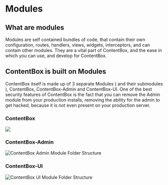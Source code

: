 # Modules

## What are modules

Modules are self contained bundles of code, that contain their own configuration, routes, handlers, views, widgets, interceptors, and can contain other modules. They are a vital part of ContentBox, and the ease in which you can use, and develop for ContentBox.

## ContentBox is built on Modules

ContentBox itself is made up of 3 separate Modules \( and their submodules \), ContentBox, ContentBox-Admin and ContentBox-UI. One of the best security features of ContentBox is the fact that you can remove the Admin module from your production installs, removing the ability for the admin to get hacked, because it is not even present on your production server.

### ContentBox

![](../../../.gitbook/assets/contentbox-module.jpg)

### ContentBox-Admin

![ContentBox Admin Module Folder Structure](../../../.gitbook/assets/contentbox-admin-module.jpg)

### ContentBox-UI

![ContentBox UI Module Folder Structure](../../../.gitbook/assets/contentbox-ui-module.jpg)

